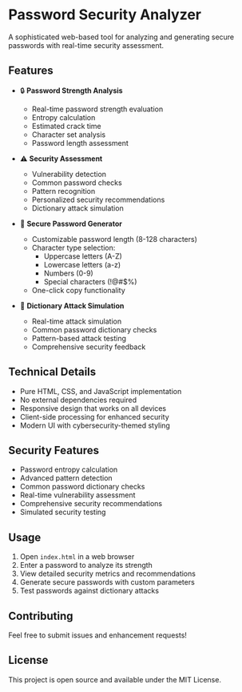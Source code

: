 # Password Security Analyzer

A sophisticated web-based tool for analyzing and generating secure passwords with real-time security assessment.

## Features

- 🔒 **Password Strength Analysis**
  - Real-time password strength evaluation
  - Entropy calculation
  - Estimated crack time
  - Character set analysis
  - Password length assessment

- ⚠️ **Security Assessment**
  - Vulnerability detection
  - Common password checks
  - Pattern recognition
  - Personalized security recommendations
  - Dictionary attack simulation

- 🎲 **Secure Password Generator**
  - Customizable password length (8-128 characters)
  - Character type selection:
    - Uppercase letters (A-Z)
    - Lowercase letters (a-z)
    - Numbers (0-9)
    - Special characters (!@#$%)
  - One-click copy functionality

- 🎯 **Dictionary Attack Simulation**
  - Real-time attack simulation
  - Common password dictionary checks
  - Pattern-based attack testing
  - Comprehensive security feedback

## Technical Details

- Pure HTML, CSS, and JavaScript implementation
- No external dependencies required
- Responsive design that works on all devices
- Client-side processing for enhanced security
- Modern UI with cybersecurity-themed styling

## Security Features

- Password entropy calculation
- Advanced pattern detection
- Common password dictionary checks
- Real-time vulnerability assessment
- Comprehensive security recommendations
- Simulated security testing

## Usage

1. Open `index.html` in a web browser
2. Enter a password to analyze its strength
3. View detailed security metrics and recommendations
4. Generate secure passwords with custom parameters
5. Test passwords against dictionary attacks

## Contributing

Feel free to submit issues and enhancement requests!

## License

This project is open source and available under the MIT License.